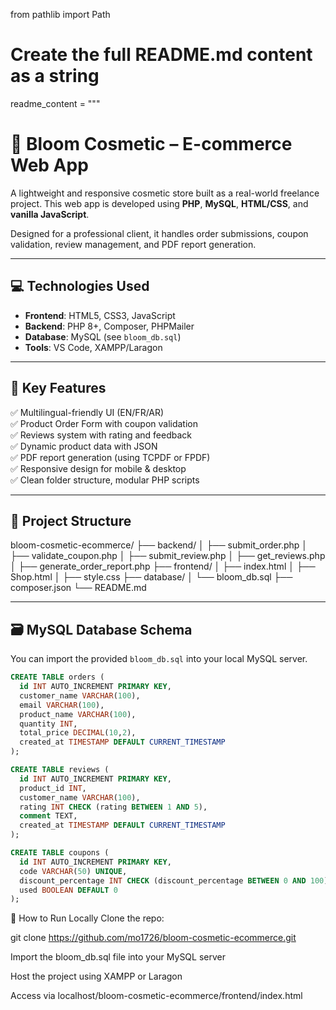 from pathlib import Path

# Create the full README.md content as a string
readme_content = """
# 🌸 Bloom Cosmetic – E-commerce Web App

A lightweight and responsive cosmetic store built as a real-world freelance project. This web app is developed using **PHP**, **MySQL**, **HTML/CSS**, and **vanilla JavaScript**.

Designed for a professional client, it handles order submissions, coupon validation, review management, and PDF report generation.

---

## 💻 Technologies Used

- **Frontend**: HTML5, CSS3, JavaScript
- **Backend**: PHP 8+, Composer, PHPMailer
- **Database**: MySQL (see `bloom_db.sql`)
- **Tools**: VS Code, XAMPP/Laragon

---

## 🧩 Key Features

✅ Multilingual-friendly UI (EN/FR/AR)  
✅ Product Order Form with coupon validation  
✅ Reviews system with rating and feedback  
✅ Dynamic product data with JSON  
✅ PDF report generation (using TCPDF or FPDF)  
✅ Responsive design for mobile & desktop  
✅ Clean folder structure, modular PHP scripts

---

## 📁 Project Structure

bloom-cosmetic-ecommerce/
├── backend/
│ ├── submit_order.php
│ ├── validate_coupon.php
│ ├── submit_review.php
│ ├── get_reviews.php
│ ├── generate_order_report.php
├── frontend/
│ ├── index.html
│ ├── Shop.html
│ ├── style.css
├── database/
│ └── bloom_db.sql
├── composer.json
└── README.md



---

## 🗃️ MySQL Database Schema

You can import the provided `bloom_db.sql` into your local MySQL server.

```sql
CREATE TABLE orders (
  id INT AUTO_INCREMENT PRIMARY KEY,
  customer_name VARCHAR(100),
  email VARCHAR(100),
  product_name VARCHAR(100),
  quantity INT,
  total_price DECIMAL(10,2),
  created_at TIMESTAMP DEFAULT CURRENT_TIMESTAMP
);

CREATE TABLE reviews (
  id INT AUTO_INCREMENT PRIMARY KEY,
  product_id INT,
  customer_name VARCHAR(100),
  rating INT CHECK (rating BETWEEN 1 AND 5),
  comment TEXT,
  created_at TIMESTAMP DEFAULT CURRENT_TIMESTAMP
);

CREATE TABLE coupons (
  id INT AUTO_INCREMENT PRIMARY KEY,
  code VARCHAR(50) UNIQUE,
  discount_percentage INT CHECK (discount_percentage BETWEEN 0 AND 100),
  used BOOLEAN DEFAULT 0
);
```
🧪 How to Run Locally
Clone the repo:

git clone https://github.com/mo1726/bloom-cosmetic-ecommerce.git

Import the bloom_db.sql file into your MySQL server

Host the project using XAMPP or Laragon

Access via localhost/bloom-cosmetic-ecommerce/frontend/index.html
